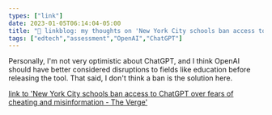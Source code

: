 ```yaml
---
types: ["link"]
date: 2023-01-05T06:14:04-05:00
title: "🔗 linkblog: my thoughts on 'New York City schools ban access to ChatGPT over fears of cheating and misinformation - The Verge'"
tags: ["edtech","assessment","OpenAI","ChatGPT"]
---
```

Personally, I'm not very optimistic about ChatGPT, and I think OpenAI should have better considered disruptions to fields like education before releasing the tool. That said, I don't think a ban is the solution here.  
 

[link to 'New York City schools ban access to ChatGPT over fears of cheating and misinformation - The Verge'](https://www.theverge.com/2023/1/5/23540263/chatgpt-education-fears-banned-new-york-city-safety-accuracy)

